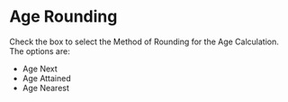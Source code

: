 # Age Rounding

Check the box to select the Method of Rounding for the Age Calculation.
The options are:

-   Age Next
-   Age Attained
-   Age Nearest
